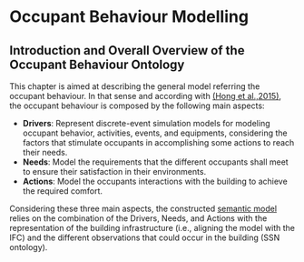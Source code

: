 # Occupant Behaviour Modelling

## Introduction and Overall Overview of the Occupant Behaviour Ontology

This chapter is aimed at describing the general model referring the occupant behaviour. In that sense and according with [(Hong et al.,2015)][@Honng2015], the occupant behaviour is composed by the following main aspects:

- **Drivers**: Represent discrete-event simulation models for modeling occupant behavior, activities, events, and equipments, considering the factors that stimulate occupants in accomplishing some actions to reach their needs.
- **Needs**: Model the requirements that the different occupants shall meet to ensure their satisfaction in their environments.
- **Actions**: Model the occupants interactions with the building to achieve the required comfort.

Considering these three main aspects, the constructed [semantic model](https://cdn.rawgit.com/HIT2GAP-EU-PROJECT/HIT2GAPOnt/gh-pages/owlSpecificationDoc/index-en.html) relies on the combination of the Drivers, Needs, and Actions with the representation of the building infrastructure (i.e., aligning the model with the IFC) and the different observations that could occur in the building (SSN ontology).

[@Honng2015]: http://doi.org/10.1016/j.buildenv.2015.08.006 "Hong, T., D’Oca, S., Taylor-Lange, S. C., Turner, W. J. N., Chen, Y., & Corgnati, S. P. (2015). An ontology to represent energy-related occupant behavior in buildings. Part II: Implementation of the DNAS framework using an XML schema. Building and Environment, 94(P1), 196–205."


